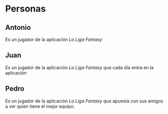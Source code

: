 # Personas

## Antonio

Es un jugador de la aplicación _La Liga Fantasy_

## Juan 

Es un jugador de la aplicación _La Liga Fantasy_ que cada día entra en la aplicación

## Pedro

Es un jugador de la aplicación _La Liga Fantasy_ que apuesta con sus amigos a ver quien tiene el mejor equipo.

